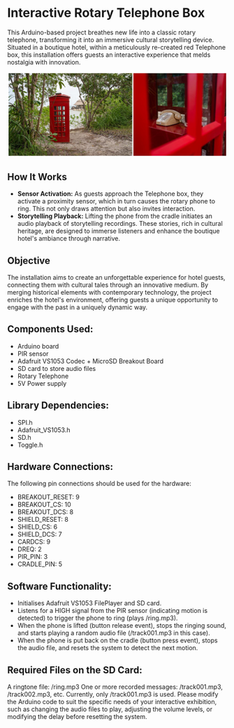
# Interactive Rotary Telephone Box
This Arduino-based project breathes new life into a classic rotary telephone, transforming it into an immersive cultural storytelling device. Situated in a boutique hotel, within a meticulously re-created red Telephone box, this installation offers guests an interactive experience that melds nostalgia with innovation.

![Red Telephone Box](/img/banner_image_padded.jpg)

## How It Works
- **Sensor Activation:** As guests approach the Telephone box, they activate a proximity sensor, which in turn causes the rotary phone to ring. This not only draws attention but also invites interaction.
- **Storytelling Playback:** Lifting the phone from the cradle initiates an audio playback of storytelling recordings. These stories, rich in cultural heritage, are designed to immerse listeners and enhance the boutique hotel's ambiance through narrative.

## Objective

The installation aims to create an unforgettable experience for hotel guests, connecting them with cultural tales through an innovative medium. By merging historical elements with contemporary technology, the project enriches the hotel's environment, offering guests a unique opportunity to engage with the past in a uniquely dynamic way.
## Components Used:
- Arduino board
- PIR sensor
- Adafruit VS1053 Codec + MicroSD Breakout Board
- SD card to store audio files
- Rotary Telephone
- 5V Power supply

## Library Dependencies:
- SPI.h
- Adafruit_VS1053.h
- SD.h
- Toggle.h

## Hardware Connections:
The following pin connections should be used for the hardware:

- BREAKOUT_RESET: 9
- BREAKOUT_CS: 10
- BREAKOUT_DCS: 8
- SHIELD_RESET: 8
- SHIELD_CS: 6
- SHIELD_DCS: 7
- CARDCS: 9
- DREQ: 2
- PIR_PIN: 3
- CRADLE_PIN: 5

## Software Functionality:
- Initialises Adafruit VS1053 FilePlayer and SD card.
- Listens for a HIGH signal from the PIR sensor (indicating motion is detected) to trigger the phone to ring (plays /ring.mp3).
- When the phone is lifted (button release event), stops the ringing sound, and starts playing a random audio file (/track001.mp3 in this case).
- When the phone is put back on the cradle (button press event), stops the audio file, and resets the system to detect the next motion.

## Required Files on the SD Card:
A ringtone file: /ring.mp3
One or more recorded messages: /track001.mp3, /track002.mp3, etc. Currently, only /track001.mp3 is used.
Please modify the Arduino code to suit the specific needs of your interactive exhibition, such as changing the audio files to play, adjusting the volume levels, or modifying the delay before resetting the system.
